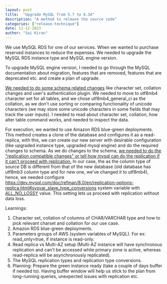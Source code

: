 ```yaml
---
layout: post
title:  "Upgrade MySQL from 5.7 to 8.34"
description: "A method to release the source code"
categories: ["release-technique"]
date: 11-12-2023
author: "Sai Kiran"
---
```

We use MySQL RDS for one of our services. When we wanted to purchase reserved instances to reduce the expenses. We needed to upgrade the MySQL RDS instance type and MySQL engine version.

To upgrade MySQL engine version, I needed to go through the MySQL documentation about migration, features that are removed, features that are deprecated etc. and create a plan of upgrade.

[We needed to do some schema related changes](https://planetscale.com/blog/upgrading-to-mysql-8) like character set, collation changes and user's authentication plugin.
We needed to move to utf8mb4 character set for all tables, and we chose utf8mb4_general_ci as the collation, as we don't use sorting or comparing functionality of unicode characters (we may store some unicode characters in some fields that may track the user inputs). I needed to read about character set, collation, how alter table command works, and needed to inspect the data.

For execution, we wanted to use Amazon RDS blue-green deployments. This method creates a clone of the database and configures it as a read-replica, with this, we can create our new server with desirable configuration (like upgraded instance type, upgraded mysql engine) and do the required changes to schema. As we do changes to the schema, [we needed to do the "replication compatible changes" or tell how mysql can do the replication if it can't proceed with replication.](https://dev.mysql.com/doc/mysql-replication-excerpt/5.7/en/replication-features-different-data-types.html)
In our case, the as the column type of source DB is different from that of the new database (old database has utf8mb3 column type and for new one, we've changed it to utf8mb4), hence, we needed configure https://dev.mysql.com/doc/refman/8.0/en/replication-options-replica.html#sysvar_slave_type_conversions system variable with [ALL_NO_LOSSY](https://dev.mysql.com/doc/mysql-replication-excerpt/5.7/en/replication-features-different-data-types.html) value. This setting lets us proceed with replication without data loss.

Learnings:
1. Character set, collation of columns of CHAR/VARCHAR type and how to pick relevant charset and collation for our use case.
2. Amazon RDS blue-green deployments.
3. Parameters groups of AWS (system variables of MySQL). For ex: read_only=true, if instance is read-only.
4. Read replica vs Multi-AZ setup (Multi-AZ instance will have synchronous replication and can't be accessed while primary zone is active, whereas read-replica will be asynchronously replicated).
5. The MySQL replication types and replication type conversions.
6. Planning: Prepare the green instance ready (take a couple of days buffer if needed to). Having buffer window will help us stick to the plan from long-running queries, unexpected issues with replication etc.
